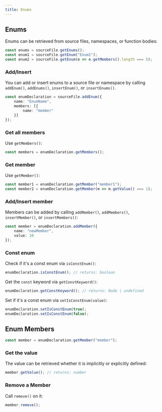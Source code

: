 ```yaml
---
title: Enums
---
```


## Enums

Enums can be retrieved from source files, namespaces, or function bodies:

```typescript
const enums = sourceFile.getEnums();
const enum1 = sourceFile.getEnum("Enum1");
const enum2 = sourceFile.getEnum(e => e.getMembers().length === 5);
```

### Add/Insert

You can add or insert enums to a source file or namespace by calling `addEnum()`, `addEnums()`, `insertEnum()`, or `insertEnums()`.

```typescript
const enumDeclaration = sourceFile.addEnum({
    name: "EnumName",
    members: [{
        name: "member"
    }]
});
```

### Get all members

Use `getMembers()`:

```typescript
const members = enumDeclaration.getMembers();
```

### Get member

Use `getMember()`:

```typescript
const member1 = enumDeclaration.getMember("member1");
const member2 = enumDeclaration.getMember(m => m.getValue() === 1);
```

### Add/Insert member

Members can be added by calling `addMember()`, `addMembers()`, `insertMember()`, or `insertMembers()`:

```typescript
const member = enumDeclaration.addMember({
    name: "newMember",
    value: 10
});
```

### Const enum

Check if it's a const enum via `isConstEnum()`:

```typescript
enumDeclaration.isConstEnum(); // returns: boolean
```

Get the `const` keyword via `getConstKeyword()`:

```typescript
enumDeclaration.getConstKeyword(); // returns: Node | undefined
```

Set if it's a const enum via `setIsConstEnum(value)`:

```typescript
enumDeclaration.setIsConstEnum(true);
enumDeclaration.setIsConstEnum(false);
```

## Enum Members

```typescript
const member = enumDeclaration.getMember("member");
```

### Get the value

The value can be retrieved whether it is implicitly or explicitly defined:

```typescript
member.getValue(); // returns: number
```

### Remove a Member

Call `remove()` on it:

```typescript
member.remove();
```
